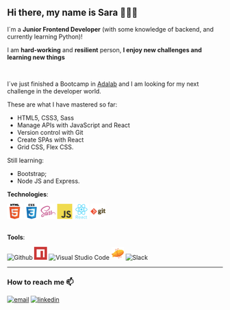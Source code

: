 ## Hi there, my name is Sara 👩🏻‍💻

I´m a **Junior Frontend Developer** (with some knowledge of backend, and currently learning Python)!

I am **hard-working** and **resilient** person, **I enjoy new challenges and learning new things**

<br>

I´ve just finished a Bootcamp in [Adalab](https://adalab.es/) and I am looking for my next challenge in the developer world.

These are what I have mastered so far:

- HTML5, CSS3, Sass
- Manage APIs with JavaScript and React
- Version control with Git
- Create SPAs with React
- Grid CSS, Flex CSS.

Still learning:

- Bootstrap;
- Node JS and Express.
  <br>

**Technologies**: <br>

<div align="left">
  <img src="https://raw.githubusercontent.com/github/explore/80688e429a7d4ef2fca1e82350fe8e3517d3494d/topics/html/html.png" alt="HTML5" width="35" height="35"/>
  <img src="https://raw.githubusercontent.com/github/explore/80688e429a7d4ef2fca1e82350fe8e3517d3494d/topics/css/css.png" alt="CSS3" width="35" height="35"/>
  <img src="https://raw.githubusercontent.com/devicons/devicon/master/icons/sass/sass-original.svg" alt="Sass" width="35" height="35"/>
  <img src="https://raw.githubusercontent.com/github/explore/80688e429a7d4ef2fca1e82350fe8e3517d3494d/topics/javascript/javascript.png" alt="Javascript" width="35" height="35"/>
  <img src="https://raw.githubusercontent.com/devicons/devicon/master/icons/react/react-original-wordmark.svg" alt="React" width="35" height="35"/>
  <img src="https://raw.githubusercontent.com/github/explore/80688e429a7d4ef2fca1e82350fe8e3517d3494d/topics/git/git.png" alt="Git" width="35" height="35"/>
</div>
<br>

**Tools**:

<div align="left">
  <img src="https://camo.githubusercontent.com/f5f5fa1c2753be299a410838a5140a701cc66fb4adc13c0b9a3d45936d2bf0d8/68747470733a2f2f696d6167652e666c617469636f6e2e636f6d2f69636f6e732f706e672f3531322f32352f32353233312e706e67" alt="Github" width="30" height="30"/>
  <img src="https://raw.githubusercontent.com/github/explore/80688e429a7d4ef2fca1e82350fe8e3517d3494d/topics/npm/npm.png" alt="npm" width="30" height="30"/>
  <img src="https://camo.githubusercontent.com/9f1816fe8f44878d77803324ce8e3e1c4d2afc4e3f167b237e93848d3597d4fc/68747470733a2f2f75706c6f61642e77696b696d656469612e6f72672f77696b6970656469612f636f6d6d6f6e732f7468756d622f392f39612f56697375616c5f53747564696f5f436f64655f312e33355f69636f6e2e7376672f3130323470782d56697375616c5f53747564696f5f436f64655f312e33355f69636f6e2e7376672e706e67" alt="Visual Studio Code" width="30" height="30"/>
  <img src="https://raw.githubusercontent.com/github/explore/80688e429a7d4ef2fca1e82350fe8e3517d3494d/topics/zeplin/zeplin.png" alt="Zeplin" width="30" height="30"/>
  <img src="https://camo.githubusercontent.com/d04b3327e0e9fb941fb8dede96375c7425135a349054a0ed65e5047c59e8918c/68747470733a2f2f696d672e69636f6e73382e636f6d2f636f6c6f722f3435322f736c61636b2d6e65772e706e67" alt="Slack" width="30" height="30"/>
</div>
<hr>

### How to reach me 📫

<a href="mailto:sarayridouane@gmail.com"><img src="https://img.icons8.com/color/35/000000/gmail.png" alt="email"/></a>
<a href="https://www.linkedin.com/in/sara-rd"><img src="https://img.icons8.com/color/35/000000/linkedin.png" alt="linkedin"/></a>
